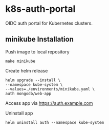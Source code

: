 # k8s-auth-portal

OIDC auth portal for Kubernetes clusters.


## minikube Installation

Push image to local repository

    make minikube

Create helm release

    helm upgrade --install \
    --namespace kube-system \
    --values=./environments/minikube.yaml \
    auth mongodb/web-app

Access app via https://auth.example.com

Uninstall app

    helm uninstall auth --namespace kube-system
